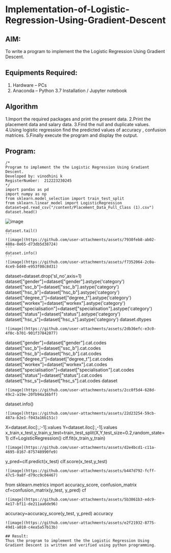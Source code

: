 # Implementation-of-Logistic-Regression-Using-Gradient-Descent

## AIM:
To write a program to implement the the Logistic Regression Using Gradient Descent.

## Equipments Required:
1. Hardware – PCs
2. Anaconda – Python 3.7 Installation / Jupyter notebook

## Algorithm
1.Import the required packages and print the present data.
2.Print the placement data and salary data.
3.Find the null and duplicate values.
4.Using logistic regression find the predicted values of accuracy , confusion matrices.
5.Finally execute the program and display the output.

## Program:
```
/*
Program to implement the the Logistic Regression Using Gradient Descent.
Developed by: vinodhini k
RegisterNumber:  212223230245
*/
import pandas as pd
import numpy as np
from sklearn.model_selection import train_test_split
from sklearn.linear_model import LogisticRegression
dataset=pd.read_csv("/content/Placement_Data_Full_Class (1).csv")
dataset.head()
```
![image](https://github.com/user-attachments/assets/c73780bb-7e55-4da2-82c4-2724242adcf5)
````
dataset.tail()
```
![image](https://github.com/user-attachments/assets/7930feb8-ab02-480a-8e65-d73db5d38724)
```
dataset.info()
```
![image](https://github.com/user-attachments/assets/f7352064-2c0a-4ce9-bd40-e953f08c8d31)
````
dataset=dataset.drop('sl_no',axis=1)
dataset["gender"]=dataset["gender"].astype('category')
dataset["ssc_b"]=dataset["ssc_b"].astype('category')
dataset["hsc_b"]=dataset["hsc_b"].astype('category')
dataset["degree_t"]=dataset["degree_t"].astype('category')
dataset["workex"]=dataset["workex"].astype('category')
dataset["specialisation"]=dataset["specialisation"].astype('category')
dataset["status"]=dataset["status"].astype('category')
dataset["hsc_s"]=dataset["hsc_s"].astype('category')
dataset.dtypes
````
![image](https://github.com/user-attachments/assets/2db36efc-e3c0-4f0c-b701-901f37842077)
````
dataset["gender"]=dataset["gender"].cat.codes
dataset["ssc_b"]=dataset["ssc_b"].cat.codes
dataset["hsc_b"]=dataset["hsc_b"].cat.codes
dataset["degree_t"]=dataset["degree_t"].cat.codes
dataset["workex"]=dataset["workex"].cat.codes
dataset["specialisation"]=dataset["specialisation"].cat.codes
dataset["status"]=dataset["status"].cat.codes
dataset["hsc_s"]=dataset["hsc_s"].cat.codes
dataset
````
![image](https://github.com/user-attachments/assets/2cc0f5d4-628d-49c2-a19e-20fb94a16bff)
````
dataset.info()
```
![image](https://github.com/user-attachments/assets/22d23254-59cb-487a-b2e1-f043a16b151c)
````
X=dataset.iloc[:,:-1].values
Y=dataset.iloc[:,-1].values
x_train,x_test,y_train,y_test=train_test_split(X,Y,test_size=0.2,random_state=1)
clf=LogisticRegression()
clf.fit(x_train,y_train)
````
![image](https://github.com/user-attachments/assets/d2e4bcd1-c11a-4695-8167-875748990fe9)
````
y_pred=clf.predict(x_test)
clf.score(x_test,y_test)
````
![image](https://github.com/user-attachments/assets/b447d792-fcff-47c5-9a8f-d79cc9c04467)
````
from sklearn.metrics import  accuracy_score, confusion_matrix
cf=confusion_matrix(y_test, y_pred)
cf
````
![image](https://github.com/user-attachments/assets/5b3861b3-edc9-4e17-bf11-de211aa6de96)
````
accuracy=accuracy_score(y_test, y_pred)
accuracy
`````
![image](https://github.com/user-attachments/assets/e2f21932-8775-49d1-a010-c4ea5a57b13b)

## Result:
Thus the program to implement the the Logistic Regression Using Gradient Descent is written and verified using python programming.

